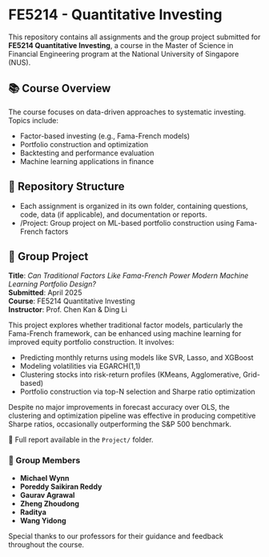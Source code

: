 # FE5214 - Quantitative Investing

This repository contains all assignments and the group project submitted for **FE5214 Quantitative Investing**, a course in the Master of Science in Financial Engineering program at the National University of Singapore (NUS).

## 📚 Course Overview

The course focuses on data-driven approaches to systematic investing. Topics include:
- Factor-based investing (e.g., Fama-French models)
- Portfolio construction and optimization
- Backtesting and performance evaluation
- Machine learning applications in finance

## 📂 Repository Structure

- Each assignment is organized in its own folder, containing questions, code, data (if applicable), and documentation or reports.
- /Project: Group project on ML-based portfolio construction using Fama-French factors


## 🧠 Group Project  
**Title**: *Can Traditional Factors Like Fama-French Power Modern Machine Learning Portfolio Design?*  
**Submitted**: April 2025  
**Course**: FE5214 Quantitative Investing  
**Instructor**: Prof. Chen Kan & Ding Li

This project explores whether traditional factor models, particularly the Fama-French framework, can be enhanced using machine learning for improved equity portfolio construction. It involves:
- Predicting monthly returns using models like SVR, Lasso, and XGBoost
- Modeling volatilities via EGARCH(1,1)
- Clustering stocks into risk-return profiles (KMeans, Agglomerative, Grid-based)
- Portfolio construction via top-N selection and Sharpe ratio optimization

Despite no major improvements in forecast accuracy over OLS, the clustering and optimization pipeline was effective in producing competitive Sharpe ratios, occasionally outperforming the S&P 500 benchmark.

📄 Full report available in the `Project/` folder.

### 👥 Group Members
- **Michael Wynn**  
- **Poreddy Saikiran Reddy**  
- **Gaurav Agrawal**  
- **Zheng Zhoudong**  
- **Raditya**  
- **Wang Yidong**  

Special thanks to our professors for their guidance and feedback throughout the course.

